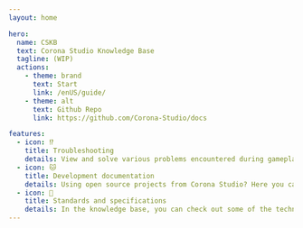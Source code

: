 ```yaml
---
layout: home

hero:
  name: CSKB
  text: Corona Studio Knowledge Base
  tagline: (WIP)
  actions:
    - theme: brand
      text: Start
      link: /enUS/guide/
    - theme: alt
      text: Github Repo
      link: https://github.com/Corona-Studio/docs

features:
  - icon: ⁉️
    title: Troubleshooting
    details: View and solve various problems encountered during gameplay or development here.
  - icon: 🐱
    title: Development documentation
    details: Using open source projects from Corona Studio? Here you can view their technical documentation.
  - icon: 🧩
    title: Standards and specifications
    details: In the knowledge base, you can check out some of the technical specifications for the MineCraft game (such as skins or textures).
---
```

